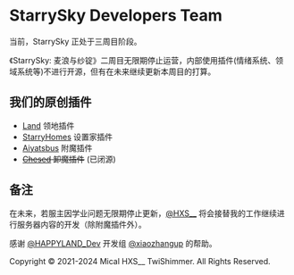 # StarrySky Developers Team
当前，StarrySky 正处于三周目阶段。


《StarrySky: 麦浪与纱锭》二周目无限期停止运营，内部使用插件(情绪系统、领域系统等)不进行开源，但有在未来继续更新本周目的打算。

## 我们的原创插件
- [Land](https://github.com/MCStarrySky/Land) 领地插件
- [StarryHomes](https://github.com/MCStarrySky/StarryHomes) 设置家插件
- [Aiyatsbus](https://github.com/MCStarrySky/Aiyatsbus) 附魔插件
- ~~[Chesed](https://github.com/MCStarrySky/Chesed) 卸魔插件~~ (已闭源)

## 备注
在未来，若服主因学业问题无限期停止更新，[@HXS__](https://github.com/FoxLlN) 将会接替我的工作继续进行服务器内容的开发（除附魔插件外）。

感谢 [@HAPPYLAND_Dev](https://github.com/HAPPYLAND-Dev) 开发组 [@xiaozhangup](https://github.com/xiaozhangup) 的帮助。

Copyright ©️ 2021-2024 Mical HXS__ TwiShimmer. All Rights Reserved.

